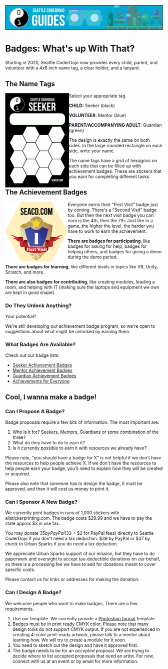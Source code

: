 <img src="../images/guideshero.png" title="Badges: What's up With That?">

# Badges: What's up With That?

Starting in 2020, Seattle CoderDojo now provides every child, parent, and volunteer with a 4x6 inch name tag, a clear holder, and a lanyard. 

## The Name Tags

<img src="../images/seeker.png" height="300" align="left">Select your appropriate tag.

**CHILD:** Seeker (black)

**VOLUNTEER**: Mentor (blue)

**PARENT/ACCOMPANYING ADULT**: Guardian (green)

The design is exactly the same on both sides. In the large rounded rectangle on each side, write your name.

The name tags have a grid of hexagons on each side that can be filled up with achievement badges. These are stickers that you earn for completing different tasks.  

  


## The Achievement Badges

<img src="../images/1stVisit.png" width="200" align="left">Everyone earns their "First Visit" badge just by coming. There's a "Second Visit" badge too. But then the next visit badge you can earn is the 4th, then the 7th. Just like in a game, the higher the level, the harder you have to work to earn the achievement.

**There are badges for participating**, like badges for asking for help, badges for helping others, and badges for giving a demo during the demo period.

**There are badges for learning**, like different levels in topics like VR, Unity, Scratch, and more.

**There are also badges for contributing**, like creating modules, leading a room, and helping with IT (making sure the laptops and equipment we own are kept in good shape).

### Do They Unlock Anything?

Your potential? 

We're still developing our achievement badge program, so we're open to suggestions about what might be unlocked by earning them.

### What Badges Are Available?

Check out our badge lists:

- [Seeker Achievement Badges](./seeker_achievement_badges.md)
- [Mentor Achievement Badges](./mentor_achievement_badges.md)
- [Guardian Achievement Badges](./guardian_achievement_badges)
- [Achievements for Everyone](./achievements_for_everyone_md)



## Cool, I wanna make a badge!

### Can I Propose A Badge?

Badge proposals require a few bits of information. The most important are:

1. Who is it for? Seekers, Mentors, Guardians or some combination of the three?
2. What do they have to do to earn it?
3. Is it currently possible to earn it with resources we already have?

Please note, "you should have a badge for X" is not helpful if we don't have the resources to help people achieve X. If we don't have the resources to help people earn your badge, you'll need to explain how they will be created or acquired.

Please also note that someone has to design the badge, it must be approved, and then it will cost us money to print it.

### Can I Sponsor A New Badge?

We currently print badges in runs of 1,000 stickers with allstickerprinting.com. The badge costs $29.99 and we have to pay the state approx $3 in use tax. 

You may donate $35 by PayPal ($33 + $2 for PayPal fees) directly to Seattle CoderDojo if you don't need a tax deduction. $39 by PayPal or $37 by check to Urban Sparks if you do need a tax deduction. 

We appreciate Urban Sparks support of our mission, but they have to do paperwork and oversight to accept tax-deductible donations on our behalf, so there is a processing fee we have to add for donations meant to cover specific costs. 

Please contact us for links or addresses for making the donation. 

### Can I Design A Badge?

We welcome people who want to make badges. There are a few requirements.

1. Use our template. We currently provide a [Photoshop format](../images/hextemplate.psd) template.
2. Badges must be in print ready CMYK color. Please note that many design tools do not support CMYK output. If you are not experienced in creating 4-color print-ready artwork, please talk to a mentor about learning how. We will try to create a module for it soon.
3. You need to sketch out the design and have it approved first.
4. The badge needs to be for an *accepted* proposal. We are trying to decide where to list accepted proposals that need an artist. For now, connect with us at an event or by email for more information.

